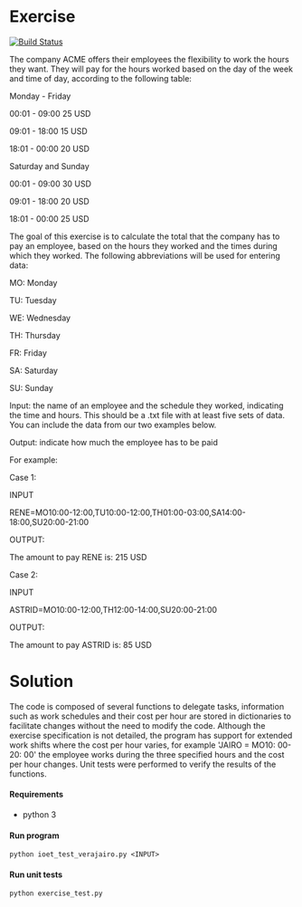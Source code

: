 # Exercise

[![Build Status](https://travis-ci.org/jairovera17/ioet-exercise.svg?branch=master)](https://travis-ci.org/jairovera17/ioet-exercise)

The company ACME offers their employees the flexibility to work the hours they want. They will pay for the hours worked based on the day of the week and time of day, according to the following table:

Monday - Friday

00:01 - 09:00 25 USD

09:01 - 18:00 15 USD

18:01 - 00:00 20 USD

Saturday and Sunday

00:01 - 09:00 30 USD

09:01 - 18:00 20 USD

18:01 - 00:00 25 USD

The goal of this exercise is to calculate the total that the company has to pay an employee, based on the hours they worked and the times during which they worked. The following abbreviations will be used for entering data:

MO: Monday

TU: Tuesday

WE: Wednesday

TH: Thursday

FR: Friday

SA: Saturday

SU: Sunday

Input: the name of an employee and the schedule they worked, indicating the time and hours. This should be a .txt file with at least five sets of data. You can include the data from our two examples below.

Output: indicate how much the employee has to be paid

For example:

Case 1:

INPUT

RENE=MO10:00-12:00,TU10:00-12:00,TH01:00-03:00,SA14:00-18:00,SU20:00-21:00

OUTPUT:

The amount to pay RENE is: 215 USD

Case 2:

INPUT

ASTRID=MO10:00-12:00,TH12:00-14:00,SU20:00-21:00

OUTPUT:

The amount to pay ASTRID is: 85 USD

# Solution

The code is composed of several functions to delegate tasks, information such as work schedules and their cost per hour are stored in dictionaries to facilitate changes without the need to modify the code. Although the exercise specification is not detailed, the program has support for extended work shifts where the cost per hour varies, for example 'JAIRO = MO10: 00-20: 00' the employee works during the three specified hours and the cost per hour changes. Unit tests were performed to verify the results of the functions.


#### Requirements
- python 3



#### Run program
```console
python ioet_test_verajairo.py <INPUT>
```

#### Run unit tests
```console
python exercise_test.py
```
